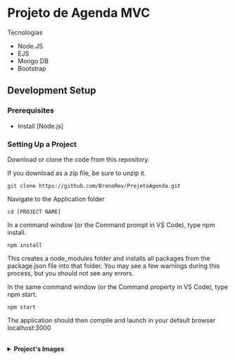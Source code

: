 # Projeto de Agenda MVC

 <p>Tecnologias</p>
        <ul>
  <li>Node.JS</li>
  <li>EJS</li>
  <li>Mongo DB</li>
  <li>Bootstrap</li>
        </ul>

<h5>
  
## Development Setup

### Prerequisites

- Install [Node.js]

### Setting Up a Project

Download or clone the code from this repository.

If you download as a zip file, be sure to unzip it.

```
git clone https://github.com/BrenoRev/ProjetoAgenda.git
```

Navigate to the Application folder

```
cd [PROJECT NAME]
```

In a command window (or the Command prompt in VS Code), type npm install.

```
npm install
```

This creates a node_modules folder and installs all packages from the package.json file into that folder. You may see a few warnings during this process, but you should not see any errors.

In the same command window (or the Command property in VS Code), type npm start.

```
npm start
```
The application should then compile and launch in your default browser localhost:3000

<br>
<details>
    <br>
    <summary><b>Project's Images</b></summary>
  
  ![Home](https://user-images.githubusercontent.com/84048306/162360357-47014e23-ff23-41e8-89c1-cb02433596fc.png)
  ![Contato](https://user-images.githubusercontent.com/84048306/162360364-2bbb5345-0b7a-4e3b-b2c2-ed85cf767a0b.png)
  ![Login](https://user-images.githubusercontent.com/84048306/162360441-7be2e40b-c42b-4037-9fb5-cab4b55c7d91.png)

  </details>
